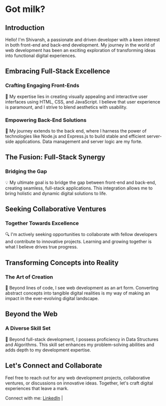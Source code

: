 
# Got milk?

## Introduction

Hello! I'm Shivansh, a passionate and driven developer with a keen interest in both front-end and back-end development. My journey in the world of web development has been an exciting exploration of transforming ideas into functional digital experiences.

## Embracing Full-Stack Excellence

### Crafting Engaging Front-Ends

🎨 My expertise lies in creating visually appealing and interactive user interfaces using HTML, CSS, and JavaScript. I believe that user experience is paramount, and I strive to blend aesthetics with usability.

### Empowering Back-End Solutions

🚀 My journey extends to the back end, where I harness the power of technologies like Node.js and Express.js to build stable and efficient server-side applications. Data management and server logic are my forte.

## The Fusion: Full-Stack Synergy

### Bridging the Gap

💡 My ultimate goal is to bridge the gap between front-end and back-end, creating seamless, full-stack applications. This integration allows me to bring holistic and dynamic digital solutions to life.

## Seeking Collaborative Ventures

### Together Towards Excellence

🔍 I'm actively seeking opportunities to collaborate with fellow developers and contribute to innovative projects. Learning and growing together is what I believe drives true progress.

## Transforming Concepts into Reality

### The Art of Creation

🌟 Beyond lines of code, I see web development as an art form. Converting abstract concepts into tangible digital realities is my way of making an impact in the ever-evolving digital landscape.

## Beyond the Web

### A Diverse Skill Set

🚀 Beyond full-stack development, I possess proficiency in Data Structures and Algorithms. This skill set enhances my problem-solving abilities and adds depth to my development expertise.

## Let's Connect and Collaborate

Feel free to reach out for any web development projects, collaborative ventures, or discussions on innovative ideas. Together, let's craft digital experiences that leave a mark.

Connect with me: [LinkedIn](https://www.linkedin.com/in/shivanshmurjani/) |
